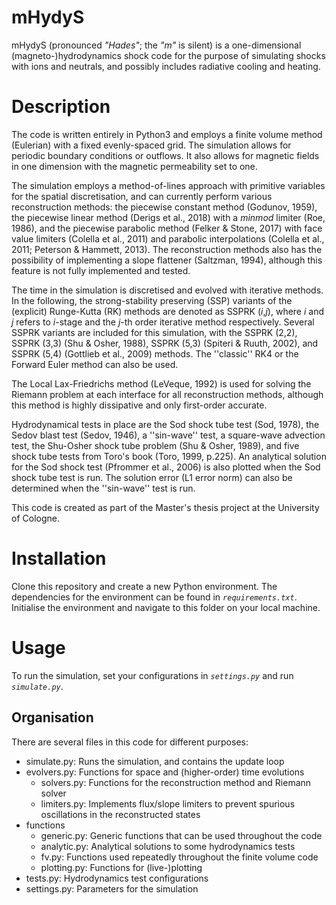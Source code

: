 # mHydyS
mHydyS (pronounced *"Hades"*; the *"m"* is silent) is a one-dimensional (magneto-)hydrodynamics shock code for the purpose of simulating shocks with ions and neutrals, and possibly includes radiative cooling and heating.

# Description
The code is written entirely in Python3 and employs a finite volume method (Eulerian) with a fixed evenly-spaced grid. The simulation allows for periodic boundary conditions or outflows. It also allows for magnetic fields in one dimension with the magnetic permeability set to one.

The simulation employs a method-of-lines approach with primitive variables for the spatial discretisation, and can currently perform various reconstruction methods: the piecewise constant method (Godunov, 1959), the piecewise linear method (Derigs et al., 2018) with a *minmod* limiter (Roe, 1986), and the piecewise parabolic method (Felker & Stone, 2017) with face value limiters (Colella et al., 2011) and parabolic interpolations (Colella et al., 2011; Peterson & Hammett, 2013). The reconstruction methods also has the possibility of implementing a slope flattener (Saltzman, 1994), although this feature is not fully implemented and tested.

The time in the simulation is discretised and evolved with iterative methods. In the following, the strong-stability preserving (SSP) variants of the (explicit) Runge-Kutta (RK) methods are denoted as SSPRK (*i*,*j*), where *i* and *j* refers to *i*-stage and the *j*-th order iterative method respectively. Several SSPRK variants are included for this simulation, with the SSPRK (2,2), SSPRK (3,3) (Shu & Osher, 1988), SSPRK (5,3) (Spiteri & Ruuth, 2002), and SSPRK (5,4) (Gottlieb et al., 2009) methods. The ''classic'' RK4 or the Forward Euler method can also be used.

The Local Lax-Friedrichs method (LeVeque, 1992) is used for solving the Riemann problem at each interface for all reconstruction methods, although this method is highly dissipative and only first-order accurate.

Hydrodynamical tests in place are the Sod shock tube test (Sod, 1978), the Sedov blast test (Sedov, 1946), a ''sin-wave'' test, a square-wave advection test, the Shu-Osher shock tube problem (Shu & Osher, 1989), and five shock tube tests from Toro's book (Toro, 1999, p.225). An analytical solution for the Sod shock test (Pfrommer et al., 2006) is also plotted when the Sod shock tube test is run. The solution error (L1 error norm) can also be determined when the ''sin-wave'' test is run.

This code is created as part of the Master's thesis project at the University of Cologne.

# Installation
Clone this repository and create a new Python environment. The dependencies for the environment can be found in *`requirements.txt`*. Initialise the environment and navigate to this folder on your local machine.

# Usage
To run the simulation, set your configurations in *`settings.py`* and run *`simulate.py`*.

## Organisation
There are several files in this code for different purposes:

- simulate.py: Runs the simulation, and contains the update loop
- evolvers.py: Functions for space and (higher-order) time evolutions
    - solvers.py: Functions for the reconstruction method and Riemann solver
    - limiters.py: Implements flux/slope limiters to prevent spurious oscillations in the reconstructed states
- functions
    - generic.py: Generic functions that can be used throughout the code
    - analytic.py: Analytical solutions to some hydrodynamics tests
    - fv.py: Functions used repeatedly throughout the finite volume code
    - plotting.py: Functions for (live-)plotting
- tests.py: Hydrodynamics test configurations
- settings.py: Parameters for the simulation
